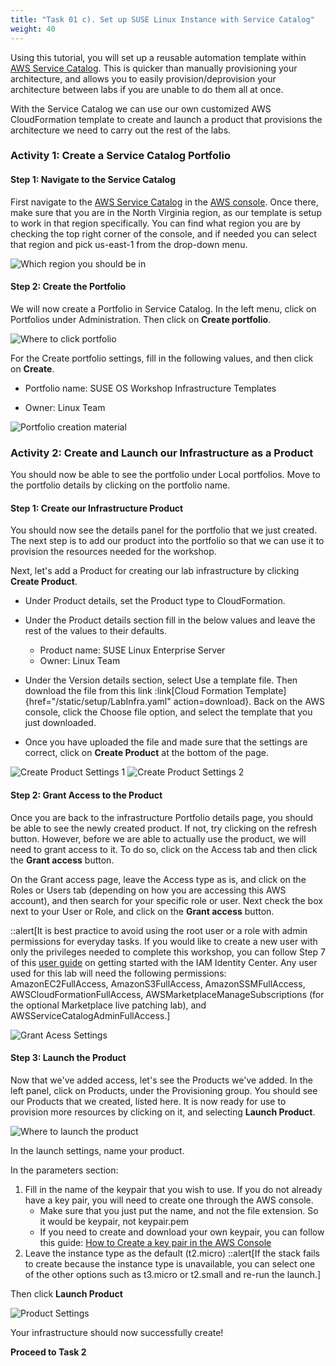 ```yaml
---
title: "Task 01 c). Set up SUSE Linux Instance with Service Catalog"
weight: 40
---
```


<!--
Copyright Amazon.com, Inc. or its affiliates. All Rights Reserved.
SPDX-License-Identifier: MIT-0
-->

Using this tutorial, you will set up a reusable automation template within [AWS Service Catalog](https://us-east-1.console.aws.amazon.com/servicecatalog/home?region=us-east-1#home). This is quicker than manually provisioning your architecture, and allows you to easily provision/deprovision your architecture between labs if you are unable to do them all at once.

With the Service Catalog we can use our own customized AWS CloudFormation template to create and launch a product that provisions the architecture we need to carry out the rest of the labs.

### Activity 1: Create a Service Catalog Portfolio

#### Step 1: Navigate to the Service Catalog

First navigate to the [AWS Service Catalog](https://us-east-1.console.aws.amazon.com/servicecatalog/home?region=us-east-1#home) in the [AWS console](https://us-east-1.console.aws.amazon.com/console/home?region=us-east-1). Once there, make sure that you are in the North Virginia region, as our template is setup to work in that region specifically. You can find what region you are by checking the top right corner of the console, and if needed you can select that region and pick us-east-1 from the drop-down menu. 

![Which region you should be in](../../static/setup/service_cat_1.jpg)

#### Step 2: Create the Portfolio

We will now create a Portfolio in Service Catalog. In the left menu, click on Portfolios under Administration. Then click on **Create portfolio**.

![Where to click portfolio](../../static/setup/service_cat_2.jpg)

For the Create portfolio settings, fill in the following values, and then click on **Create**.

- Portfolio name: SUSE OS Workshop Infrastructure Templates

- Owner: Linux Team

![Portfolio creation material](../../static/setup/service_cat_3.jpg)

### Activity 2: Create and Launch our Infrastructure as a Product

You should now be able to see the portfolio under Local portfolios. Move to the portfolio details by clicking on the portfolio name.

#### Step 1: Create our Infrastructure Product

You should now see the details panel for the portfolio that we just created. The next step is to add our product into the portfolio so that we can use it to provision the resources needed for the workshop.

Next, let's add a Product for creating our lab infrastructure by clicking **Create Product**.

- Under Product details, set the Product type to CloudFormation.

- Under the Product details section fill in the below values and leave the rest of the values to their defaults.

    - Product name: SUSE Linux Enterprise Server
    - Owner: Linux Team

- Under the Version details section, select Use a template file. Then download the file from this link :link[Cloud Formation Template]{href="/static/setup/LabInfra.yaml" action=download}. Back on the AWS console, click the Choose file option, and select the template that you just downloaded. 

- Once you have uploaded the file and made sure that the settings are correct, click on **Create Product** at the bottom of the page.

![Create Product Settings 1](../../static/setup/service_cat_create_product.jpg)
![Create Product Settings 2](../../static/setup/service_cat_create_product_2.jpg)

#### Step 2: Grant Access to the Product

Once you are back to the infrastructure Portfolio details page, you should be able to see the newly created product. If not, try clicking on the refresh button. However, before we are able to actually use the product, we will need to grant access to it. To do so, click on the Access tab and then click the **Grant access** button.

On the Grant access page, leave the Access type as is, and click on the Roles or Users tab (depending on how you are accessing this AWS account), and then search for your specific role or user. Next check the box next to your User or Role, and click on the **Grant access** button.

::alert[It is best practice to avoid using the root user or a role with admin permissions for everyday tasks. If you would like to create a new user with only the privileges needed to complete this workshop, you can follow Step 7 of this [user guide](https://docs.aws.amazon.com/singlesignon/latest/userguide/getting-started.html) on getting started with the IAM Identity Center. Any user used for this lab will need the following permissions: AmazonEC2FullAccess, AmazonS3FullAccess, AmazonSSMFullAccess, AWSCloudFormationFullAccess, AWSMarketplaceManageSubscriptions (for the optional Marketplace live patching lab), and AWSServiceCatalogAdminFullAccess.]

![Grant Acess Settings](../../static/setup/grant_access.jpg)

#### Step 3: Launch the Product

Now that we've added access, let's see the Products we've added. In the left panel, click on Products, under the Provisioning group. You should see our Products that we created, listed here. It is now ready for use to provision more resources by clicking on it, and selecting **Launch Product**.

![Where to launch the product](../../static/setup/service_cat_launch_prod.jpg)

In the launch settings, name your product.

In the parameters section:

1. Fill in the name of the keypair that you wish to use. If you do not already have a key pair, you will need to create one through the AWS console. 
    - Make sure that you just put the name, and not the file extension. So it would be keypair, not keypair.pem
    - If you need to create and download your own keypair, you can follow this guide: [How to Create a key pair in the AWS Console](https://docs.aws.amazon.com/AWSEC2/latest/UserGuide/create-key-pairs.html#having-ec2-create-your-key-pair)
2. Leave the instance type as the default (t2.micro) 
::alert[If the stack fails to create because the instance type is unavailable, you can select one of the other options such as t3.micro or t2.small and re-run the launch.]

Then click **Launch Product**

![Product Settings](../../static/setup/service_cat_launch_prod_2.jpg)

Your infrastructure should now successfully create!

**Proceed to Task 2**

